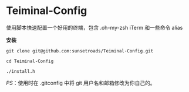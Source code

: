 # Teiminal-Config

使用脚本快速配置一个好用的终端，包含 .oh-my-zsh iTerm 和一些命令 alias

**安装**

```
git clone git@github.com:sunsetroads/Teiminal-Config.git
```

```
cd Teiminal-Config
```

```
./install.h
```

*PS*：使用时在 .gitconfig 中将 git 用户名和邮箱修改为你自己的。
